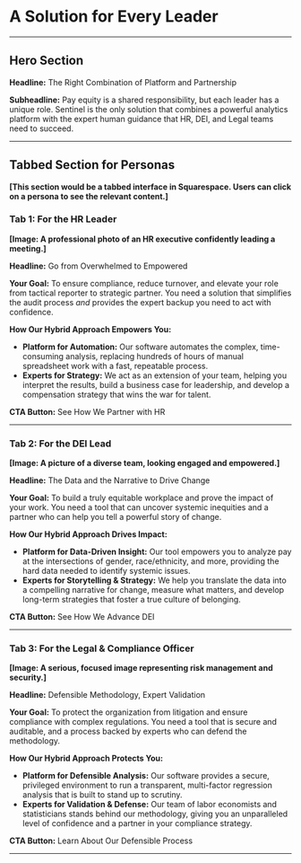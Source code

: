 <!--
## Persona & Competitor Insights

*   **HR Executive:** Is looking for a partner to make their job easier. They want to see that we understand their world of compliance, retention, and endless reporting. The language should be about simplification, automation, and becoming a more strategic leader. They're comparing our solution to the broader, less specialized tools in their HRIS like HiBob.
*   **DEI Leader:** Wants a tool that fuels their mission. They need to see that we're not just a compliance tool, but a platform for driving real, measurable change. They are inspired by the mission-driven approach of Syndio and need to feel that same sense of partnership from us. The copy must focus on impact, storytelling, and systemic change.
*   **Legal/Finance Officer:** Needs to see a risk-management tool. They are evaluating us against other specialized tools like PayAnalytics or beqom. The language must be precise, confident, and focused on defensibility, privilege, and audit readiness. They are not interested in culture, but in concrete risk reduction.

## SEO & LLM Optimization

*   **SEO Keywords:** pay equity for HR leaders, DEI compensation strategy, legal risk of pay gaps, defensible pay audit, pay equity reporting for leadership.
*   **ChatGPT/LLM Topics:** How can HR run a pay equity audit, linking pay equity to DEI goals, what general counsel needs to know about pay equity analysis, presenting pay equity findings to the board.
-->

# A Solution for Every Leader

---

## Hero Section

**Headline:** The Right Combination of Platform and Partnership

**Subheadline:** Pay equity is a shared responsibility, but each leader has a unique role. Sentinel is the only solution that combines a powerful analytics platform with the expert human guidance that HR, DEI, and Legal teams need to succeed.

---

## Tabbed Section for Personas

**[This section would be a tabbed interface in Squarespace. Users can click on a persona to see the relevant content.]**

### **Tab 1: For the HR Leader**

**[Image: A professional photo of an HR executive confidently leading a meeting.]**

**Headline:** Go from Overwhelmed to Empowered

**Your Goal:** To ensure compliance, reduce turnover, and elevate your role from tactical reporter to strategic partner. You need a solution that simplifies the audit process *and* provides the expert backup you need to act with confidence.

**How Our Hybrid Approach Empowers You:**

*   **Platform for Automation:** Our software automates the complex, time-consuming analysis, replacing hundreds of hours of manual spreadsheet work with a fast, repeatable process.
*   **Experts for Strategy:** We act as an extension of your team, helping you interpret the results, build a business case for leadership, and develop a compensation strategy that wins the war for talent.

**CTA Button:** See How We Partner with HR

---

### **Tab 2: For the DEI Lead**

**[Image: A picture of a diverse team, looking engaged and empowered.]**

**Headline:** The Data and the Narrative to Drive Change

**Your Goal:** To build a truly equitable workplace and prove the impact of your work. You need a tool that can uncover systemic inequities and a partner who can help you tell a powerful story of change.

**How Our Hybrid Approach Drives Impact:**

*   **Platform for Data-Driven Insight:** Our tool empowers you to analyze pay at the intersections of gender, race/ethnicity, and more, providing the hard data needed to identify systemic issues.
*   **Experts for Storytelling & Strategy:** We help you translate the data into a compelling narrative for change, measure what matters, and develop long-term strategies that foster a true culture of belonging.

**CTA Button:** See How We Advance DEI

---

### **Tab 3: For the Legal & Compliance Officer**

**[Image: A serious, focused image representing risk management and security.]**

**Headline:** Defensible Methodology, Expert Validation

**Your Goal:** To protect the organization from litigation and ensure compliance with complex regulations. You need a tool that is secure and auditable, and a process backed by experts who can defend the methodology.

**How Our Hybrid Approach Protects You:**

*   **Platform for Defensible Analysis:** Our software provides a secure, privileged environment to run a transparent, multi-factor regression analysis that is built to stand up to scrutiny.
*   **Experts for Validation & Defense:** Our team of labor economists and statisticians stands behind our methodology, giving you an unparalleled level of confidence and a partner in your compliance strategy.

**CTA Button:** Learn About Our Defensible Process

--- 
